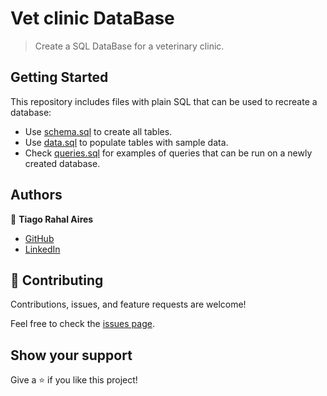 # Vet clinic DataBase

> Create a SQL DataBase for a veterinary clinic.

## Getting Started

This repository includes files with plain SQL that can be used to recreate a database:

- Use [schema.sql](./schema.sql) to create all tables.
- Use [data.sql](./data.sql) to populate tables with sample data.
- Check [queries.sql](./queries.sql) for examples of queries that can be run on a newly created database. 

## Authors

👤 **Tiago Rahal Aires**

- [GitHub](https://github.com/tiagorahal)
- [LinkedIn](https://www.linkedin.com/in/tiagorahal//)

## 🤝 Contributing

Contributions, issues, and feature requests are welcome!

Feel free to check the [issues page](https://github.com/tiagorahal/issues).

## Show your support

Give a ⭐️ if you like this project!
